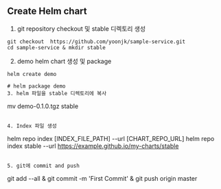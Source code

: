 
## Create Helm chart 
1. git repository checkout 및 stable 디렉토리 생성
```
git checkout  https://github.com/yoonjk/sample-service.git
cd sample-service & mkdir stable
```

2. demo helm chart 생성 및 package
```
helm create demo

# helm package demo
3. helm 파일을 stable 디렉토리에 복사
```
mv demo-0.1.0.tgz stable
```

4. Index 파일 생성
```
helm repo index [INDEX_FILE_PATH] --url [CHART_REPO_URL]
helm repo index stable --url https://example.github.io/my-charts/stable
```

5. git에 commit and push
```
git add --all & git commit -m 'First Commit' & git push origin master
```

